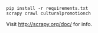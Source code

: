 ```
pip install -r requirements.txt
scrapy crawl culturalpromotionch
```

Visit http://scrapy.org/doc/ for info.

